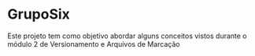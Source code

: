 # GrupoSix
Este projeto tem como objetivo abordar alguns conceitos vistos durante o módulo 2 de Versionamento e Arquivos de Marcação

